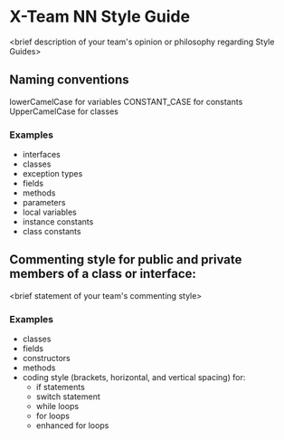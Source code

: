 # X-Team NN Style Guide

<brief description of your team's opinion or philosophy regarding Style Guides>

## Naming conventions

lowerCamelCase for variables
CONSTANT_CASE for constants
UpperCamelCase for classes

### Examples
* interfaces
* classes
* exception types
* fields
* methods
* parameters
* local variables
* instance constants
* class constants

## Commenting style for public and private members of a class or interface:

<brief statement of your team's commenting style>

### Examples

* classes
* fields
* constructors
* methods
* coding style (brackets, horizontal, and vertical spacing) for:
  * if statements
  * switch statement
  * while loops
  * for loops
  * enhanced for loops
